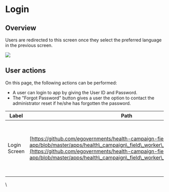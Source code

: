 # Login

## Overview

Users are redirected to this screen once they select the preferred language in the previous screen.

![](https://lh3.googleusercontent.com/wynNtgXaPeLByfSdH-rSyDYdXiqsxMlh1GCFP\_fN100VULU\_qk15nNbt0G9gxbrSO0U\_6-RfYdCdqlm6UAEgwXRySuXYH17S\_01FAbnz7HdcX735XjCOhkDrMk482iL\_\_wSRa5XbogGq2lcCGNtg4C8)

## User actions

On this page, the following actions can be performed:

* A user can login to app by giving the User ID and Password.
* The "Forgot Password" button gives a user the option to contact the administrator reset if he/she has forgotten the password.

| Label          | Path                                                                                                                                                                                                                                                                                       | Widgets Description                                                                                                                                                                                                                                                                                                                                                                                                                                                                                                                                                                                                                                                                                                                                                                                                                                                                                                                                                                                                                          |
| -------------- | ------------------------------------------------------------------------------------------------------------------------------------------------------------------------------------------------------------------------------------------------------------------------------------------ | -------------------------------------------------------------------------------------------------------------------------------------------------------------------------------------------------------------------------------------------------------------------------------------------------------------------------------------------------------------------------------------------------------------------------------------------------------------------------------------------------------------------------------------------------------------------------------------------------------------------------------------------------------------------------------------------------------------------------------------------------------------------------------------------------------------------------------------------------------------------------------------------------------------------------------------------------------------------------------------------------------------------------------------------- |
| Login  Screen  | [https://github.com/egovernments/health-campaign-field-worker-app/blob/master/apps/health\_campaign\_field\_worker\_app/lib/pages/login.dart](https://github.com/egovernments/health-campaign-field-worker-app/blob/master/apps/health\_campaign\_field\_worker\_app/lib/pages/login.dart) | <p></p><ol><li> Input Field : <a href="https://github.com/egovernments/health-campaign-field-worker-app/blob/master/packages/digit_components/lib/widgets/atoms/digit_text_form_field.dart">https://github.com/egovernments/health-campaign-field-worker-app/blob/master/packages/digit_components/lib/widgets/atoms/digit_text_form_field.dart</a></li><li>Notification SnackBar: <a href="https://github.com/egovernments/health-campaign-field-worker-app/blob/master/packages/digit_components/lib/widgets/atoms/digit_toaster.dart">https://github.com/egovernments/health-campaign-field-worker-app/blob/master/packages/digit_components/lib/widgets/atoms/digit_toaster.dart</a></li><li>Elevated Button: <a href="https://github.com/egovernments/health-campaign-field-worker-app/blob/master/packages/digit_components/lib/widgets/digit_elevated_button.dart">https://github.com/egovernments/health-campaign-field-worker-app/blob/master/packages/digit_components/lib/widgets/digit_elevated_button.dart</a></li></ol><p></p> |

\
